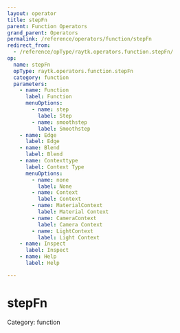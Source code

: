 ```yaml
---
layout: operator
title: stepFn
parent: Function Operators
grand_parent: Operators
permalink: /reference/operators/function/stepFn
redirect_from:
  - /reference/opType/raytk.operators.function.stepFn/
op:
  name: stepFn
  opType: raytk.operators.function.stepFn
  category: function
  parameters:
    - name: Function
      label: Function
      menuOptions:
        - name: step
          label: Step
        - name: smoothstep
          label: Smoothstep
    - name: Edge
      label: Edge
    - name: Blend
      label: Blend
    - name: Contexttype
      label: Context Type
      menuOptions:
        - name: none
          label: None
        - name: Context
          label: Context
        - name: MaterialContext
          label: Material Context
        - name: CameraContext
          label: Camera Context
        - name: LightContext
          label: Light Context
    - name: Inspect
      label: Inspect
    - name: Help
      label: Help

---
```


# stepFn

Category: function

